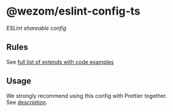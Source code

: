 # @wezom/eslint-config-ts

_ESLint shareable config_

## Rules

See [full list of extends with code examples](https://github.com/WezomCompany/code-style/blob/main/packages/eslint-config-ts/RULES.md)

## Usage

We strongly recommend using this config with Prettier together.  
See [description](https://github.com/WezomCompany/code-style/blob/main/guidelines/tools/prettier.md).
